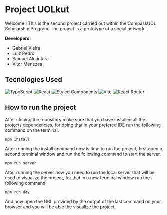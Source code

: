 # Project UOLkut
Welcome ! 
This is the second project carried out within the CompassUOL Scholarship Program. The project is a prototype of a social network.

**Developers:** 
- Gabriel Vieira
- Luiz Pedro
- Samuel Alcantara
- Vitor Menezes

## Tecnologies Used
![TypeScript](https://img.shields.io/badge/typescript-%23007ACC.svg?style=for-the-badge&logo=typescript&logoColor=white) ![React](https://img.shields.io/badge/react-%2320232a.svg?style=for-the-badge&logo=react&logoColor=%2361DAFB) ![Styled Components](https://img.shields.io/badge/styled--components-DB7093?style=for-the-badge&logo=styled-components&logoColor=white) ![Vite](https://img.shields.io/badge/vite-%23646CFF.svg?style=for-the-badge&logo=vite&logoColor=white) ![React Router](https://img.shields.io/badge/React_Router-CA4245?style=for-the-badge&logo=react-router&logoColor=white) 

## How to run the project
After cloning the repository make sure that you have installed all the projects dependencies, for doing that in your prefered IDE run the following command on the terminal.

`npm install`

After running the install command now is time to run the project, first open a second terminal window and run the following command to start the server.

`npm run server`

After running the server now you need to run the local server that will be used to visualize the project, for that in a new terminal window run the following command.

`npm run dev`

And now open the URL provided by the output of the last command on your browser and you will be able the visualize the project.
